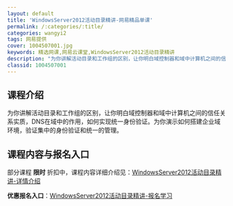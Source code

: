 ```yaml
---
layout: default
title: 'WindowsServer2012活动目录精讲-网易精品单课'
permalink: /:categories/:title/
categories: wangyi2
tags: 网易提供
cover: 1004507001.jpg
keywords: 精选网课,网易云课堂,WindowsServer2012活动目录精讲
description: "为你讲解活动目录和工作组的区别，让你明白域控制器和域中计算机之间的信任关系实质，DNS在域中的作用，如何实现统一身份验证。为你演示如何搭建企业域环境，验证集中的身份验证和统一的管理。Wind"
classid: 1004507001
---
```


## 课程介绍

为你讲解活动目录和工作组的区别，让你明白域控制器和域中计算机之间的信任关系实质，DNS在域中的作用，如何实现统一身份验证。为你演示如何搭建企业域环境，验证集中的身份验证和统一的管理。

## 课程内容与报名入口

部分课程 **限时** 折扣中，课程内容详细介绍见：[WindowsServer2012活动目录精讲-详情介绍](https://study.163.com/course/introduction/1004507001.htm?share=1&shareId=1025206652&utm_campaign=share&utm_medium=iphoneShare&utm_source=&utm_u=1025206652)

**优惠报名入口**：[WindowsServer2012活动目录精讲-报名学习](https://study.163.com/course/introduction/1004507001.htm?share=1&shareId=1025206652&utm_campaign=share&utm_medium=iphoneShare&utm_source=&utm_u=1025206652)

